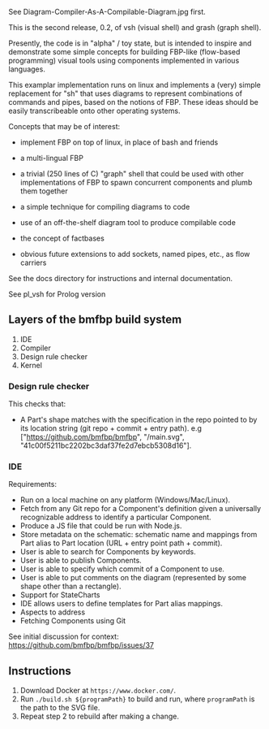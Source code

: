 See Diagram-Compiler-As-A-Compilable-Diagram.jpg first.

This is the second release, 0.2, of vsh (visual shell) and grash (graph
shell).

Presently, the code is in "alpha" / toy state, but is intended to
inspire and demonstrate some simple concepts for building FBP-like
(flow-based programming) visual tools using components implemented in
various languages.

This examplar implementation runs on linux and implements a (very)
simple replacement for "sh" that uses diagrams to represent
combinations of commands and pipes, based on the notions of FBP.
These ideas should be easily transcribeable onto other operating
systems. 

Concepts that may be of interest:

- implement FBP on top of linux, in place of bash and friends

- a multi-lingual FBP

- a trivial (250 lines of C) "graph" shell that could be used with
  other implementations of FBP to spawn concurrent components and
  plumb them together

- a simple technique for compiling diagrams to code

- use of an off-the-shelf diagram tool to produce compilable code

- the concept of factbases

- obvious future extensions to add sockets, named pipes, etc., as flow
  carriers 



See the docs directory for instructions and internal documentation.

See pl_vsh for Prolog version


## Layers of the bmfbp build system

1. IDE
2. Compiler
3. Design rule checker
4. Kernel

### Design rule checker

This checks that:

- A Part's shape matches with the specification in the repo pointed to by its
  location string (git repo + commit + entry path). e.g
  ["https://github.com/bmfbp/bmfbp", "/main.svg",
  "41c00f5211bc2202bc3daf37fe2d7ebcb5308d16"].

### IDE

Requirements:

- Run on a local machine on any platform (Windows/Mac/Linux).
- Fetch from any Git repo for a Component's definition given a universally recognizable address to identify a particular Component.
- Produce a JS file that could be run with Node.js.
- Store metadata on the schematic: schematic name and mappings from Part alias to Part location (URL + entry point path + commit).
- User is able to search for Components by keywords.
- User is able to publish Components.
- User is able to specify which commit of a Component to use.
- User is able to put comments on the diagram (represented by some shape other than a rectangle).
- Support for StateCharts
- IDE allows users to define templates for Part alias mappings.
- Aspects to address
- Fetching Components using Git

See initial discussion for context: https://github.com/bmfbp/bmfbp/issues/37


## Instructions

1. Download Docker at `https://www.docker.com/`.
2. Run `./build.sh ${programPath}` to build and run, where `programPath` is the
   path to the SVG file.
3. Repeat step 2 to rebuild after making a change.
